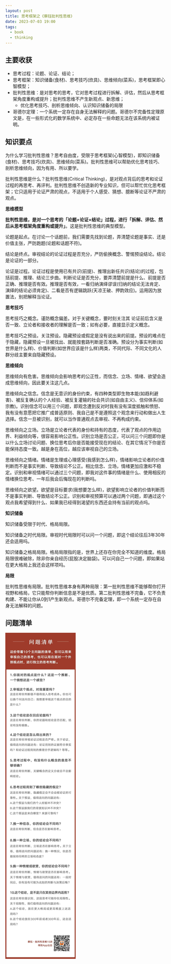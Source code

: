 ```yaml
---
layout: post
title: 思考框架之《蔡钰批判性思维》
date: 2023-07-03 19:00
tags:
  - book
  - thinking
---
```


## 主要收获
- 思考过程：论题、论证、结论；
- 思考框架：知识储备(食材)、思考技巧(炊具)、思维倾向(菜系)，思考框架即心智模型；
- 批判性思维：是对思考的思考，它对思考过程进行拆解、评估，然后从思考框架角度重构或提升；批判性思维不产生新观点、新思维；
    - 优化思考技巧、剖析思维倾向、认识知识储备的局限
- 哥德尔定理：一个系统一定存在自身无法解释的问题。哥德尔不完备性定理原文是，在一些形式化的数学系统中、必定存在一些命题无法在该系统内被证明。


## 知识要点
为什么学习批判性思维？思考自由度，受限于思考框架(心智模型)，即知识储备(食材)、思考技巧(炊具)、思维倾向(菜系)。批判性思维可以帮助优化思考技巧、剖析思维倾向，因为有用、所以要学。

批判性思维是什么？批判性思维(Critical Thinking)，是对观点背后的思考和论证过程的再思考、再评判。批判性思维不创造新的专业知识，但可以帮忙优化思考框架；它只适用于论证严肃的观点，不适用于个人感受、猜想、臆断等论证不严肃的观点。


**思维模型**

**批判性思维，是对一个思考的「论题+论证+结论」过程，进行「拆解、评估、然后从思考框架角度重构或提升」**。这是批判性思维的典型模型。

论题是起点。在讨论一个话题前，我们需要先找到论题，弄清楚论题是事实、还是价值主张，严防跑题(论题和话题不符)。

结论是终点。审视结论的论证过程是否充分，严防偷换概念、警惕预设结论。结论是论证的一部分。

论证是过程。论证过程是使用已有共识(前提)、推理出新任共识(结论)的过程，包括前提、推理、结论三步曲。判断论证是否充分，要弄清楚前提是什么、前提是否正确、推理是否有效。推理是否有效，一看归纳演绎谬误(归纳的结论无法肯定、演绎的结论必须肯定)、二看是否有逻辑跳跃(天凉王破、押韵效应)。运用因为放置法，别把解释当论证。


**思考技巧**

思考技巧之概念。谨防概念偏差。对于关键概念，要时刻关注其 论证前后含义是否一致、立论者和接收者的理解是否一致；如有必要，直接显示定义概念。

思考技巧之预设。关注预设。隐藏预设或假定是没有说出来的前提。预设的难点在于隐藏，隐藏预设一旦被找出、就能按套路判断是否准确。预设分为事实判断(如世界是什么样)、价值判断(如世界应该是什么样)两类，不同代际、不同文化的人群分歧主要来自隐藏预设。


**思维倾向**

思维倾向有危害。思维倾向会影响思考的公正性，而信念、立场、情绪、欲望会造成思维倾向，因此要关注这几点。

思维倾向之信念。信念是无意识的身份约束，有四种类型即生物本能(如趋利避害)、被反复确认的个人经验、被反复灌输的社会共识(如自由主义)、信仰体系(如宗教)。识别信念可以用三个问题，即观念遭到反对时我有没有深度抵触和愤怒、我有没有意愿把它推广成普适原则、我自己是不是遵照这个观念来行动和做出人生选择。信念一旦被识别，就可以当作普通观点去审视、不再构成约束。

思维倾向之立场。立场是立论者代表的身份和持有的态度，代表了观点的作用边界、利益倾向等，很容易影响公正性。识别立场是否公正，可以问三个问题即你是以什么立场讨论问题、换位思考后你是否能接受现在的结论、在其它情况下你是否能保持态度一致。越是身在高位，越应该审视自己的立场。

思维倾向之情绪。情绪是生理或心理感受(我感到怎么样)，情绪影响立论者的价值判断而不是事实判断、导致结论不公正。相比信念、立场，情绪更加应激和不稳定。识别和审视情绪可以通过三个问题，即我对这件事的情绪是什么、使用相反的情绪换位思考、一年后我会后悔现在的判断吗。

思维倾向之欲望。欲望是目标要求(我想要怎么样)，欲望影响立论者的价值判断而不是事实判断、导致结论不公正。识别和审视预算可以通过两个问题，即通过这个观点我希望得到什么、如果我已经得到渴望的东西还会持有当前的观点吗。


**知识储备**

知识储备受限于时代、格局局限。

知识储备之时代局限。审视时代局限时可以问一个问题，即这个结论往后3年30年还会适用吗。

知识储备之格局局限。格局局限指的是，世界上还存在你完全不知道的维度。格局局限很难破除，除非你亲自经历(屁股决定脑袋)。可以问自己一个问题，即如果站在更大格局上我还会这样项吗。


**局限**

批判性思维有局限。批判性思维本身有两种局限：第一批判性思维不能够帮你打开视野和格局，它只能帮你判断信息是不是优质。第二批判性思维不完备，它不负责构建、不能让你从0到1产生新观点。哥德尔不完备定理，即一个系统一定存在自身无法解释的问题。


## 问题清单
![front.png](https://raw.githubusercontent.com/nieannote/nieannote.github.io/master/images/20230703/thinking-tupu.jpeg)
